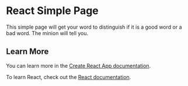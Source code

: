 # React Simple Page

This simple page will get your word to distinguish if it is a good word or a bad word. The minion will tell you.



## Learn More

You can learn more in the [Create React App documentation](https://facebook.github.io/create-react-app/docs/getting-started).

To learn React, check out the [React documentation](https://reactjs.org/).

